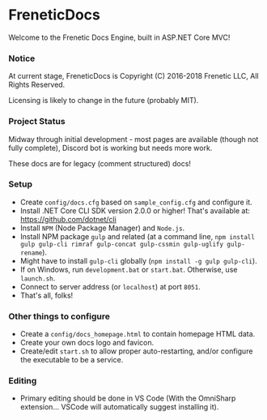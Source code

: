 # FreneticDocs

Welcome to the Frenetic Docs Engine, built in ASP.NET Core MVC!

### Notice

At current stage, FreneticDocs is Copyright (C) 2016-2018 Frenetic LLC, All Rights Reserved.

Licensing is likely to change in the future (probably MIT).

### Project Status

Midway through initial development - most pages are available (though not fully complete), Discord bot is working but needs more work.

These docs are for legacy (comment structured) docs!

### Setup

- Create `config/docs.cfg` based on `sample_config.cfg` and configure it.
- Install .NET Core CLI SDK version 2.0.0 or higher! That's available at: https://github.com/dotnet/cli
- Install `NPM` (Node Package Manager) and `Node.js`.
- Install NPM package `gulp` and related (at a command line, `npm install gulp gulp-cli rimraf gulp-concat gulp-cssmin gulp-uglify gulp-rename`).
- Might have to install `gulp-cli` globally (`npm install -g gulp gulp-cli`).
- If on Windows, run `development.bat` or `start.bat`. Otherwise, use `launch.sh`.
- Connect to server address (or `localhost`) at port `8051`.
- That's all, folks!

### Other things to configure

- Create a `config/docs_homepage.html` to contain homepage HTML data.
- Create your own docs logo and favicon.
- Create/edit `start.sh` to allow proper auto-restarting, and/or configure the executable to be a service.

### Editing

- Primary editing should be done in VS Code (With the OmniSharp extension... VSCode will automatically suggest installing it).
